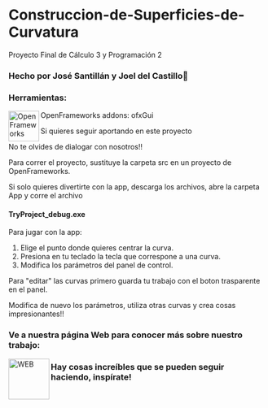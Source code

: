 # Construccion-de-Superficies-de-Curvatura
Proyecto Final de Cálculo 3 y Programación 2

### Hecho por José Santillán y Joel del Castillo👋

### Herramientas:

<img align="left" alt="OpenFrameworks" width="60px" src="https://avatars2.githubusercontent.com/u/142866?s=280&v=4" />
OpenFrameworks
addons: ofxGui



Si quieres seguir aportando en este proyecto

No te olvides de dialogar con nosotros!!

Para correr el proyecto, sustituye la carpeta src en un proyecto de OpenFrameworks.


Si solo quieres divertirte con la app, descarga los archivos, abre la carpeta App y corre el archivo

#### TryProject_debug.exe

Para jugar con la app:
1. Elige el punto donde quieres centrar la curva.
2. Presiona en tu teclado la tecla que correspone a una curva.
3. Modifica los parámetros del panel de control.

Para "editar" las curvas primero guarda tu trabajo con el boton trasparente en el panel.

Modifica de nuevo los parámetros, utiliza otras curvas y crea cosas impresionantes!!



### Ve a nuestra página Web para conocer más sobre nuestro trabajo:

[<img align="left" alt="WEB" width="80px" src="https://icons-for-free.com/iconfiles/png/512/global+globe+international+language+travel+world+icon-1320196706358094912.png" />][linkedin]

### Hay cosas increíbles que se pueden seguir haciendo, inspírate!




[linkedin]: https://www.linkedin.com/in/joel-del-castillo-401847183/
